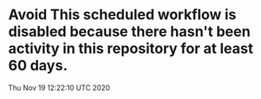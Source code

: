 # Avoid This scheduled workflow is disabled because there hasn't been activity in this repository for at least 60 days.
Thu Nov 19 12:22:10 UTC 2020
